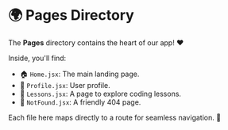 # 🌍 Pages Directory

The **Pages** directory contains the heart of our app! ❤️

Inside, you'll find:
- 🏠 `Home.jsx`: The main landing page.
- 👤 `Profile.jsx`: User profile.
- 📖 `Lessons.jsx`: A page to explore coding lessons.
- 🚫 `NotFound.jsx`: A friendly 404 page.

Each file here maps directly to a route for seamless navigation. 🧭
